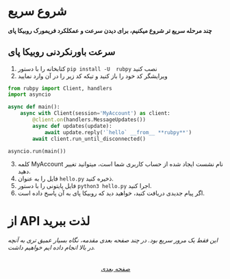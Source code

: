 # شروع سریع
#### چند مرحله سریع تر شروع میکنیم، برای دیدن سرعت و عمکلکرد فریمورک روبیکا پای


## سرعت باورنکردنی روبیکا پای

1. کتابخانه را با دستور ```pip install -U  rubpy``` نصب کنید
2. ویرایشگر کد خود را باز کنید و تیکه کد زیر را در آن وارد نمایید
```python
from rubpy import Client, handlers
import asyncio

async def main():
    async with Client(session='MyAccount') as client:
        @client.on(handlers.MessageUpdates())
        async def updates(update):
            await update.reply('`hello` __from__ **rubpy**')
        await client.run_until_disconnected()

asyncio.run(main())
```
3. کلمه MyAccount نام نشست ایجاد شده از حساب کاربری شما است، میتوانید تغییر دهید.
4. فایل را به عنوان ```hello.py``` ذخیره کنید.
5. فایل پایتونی را با دستور ```python3 hello.py``` اجرا کنید.
6. اگر پیام جدیدی دریافت کنید، خواهید دید که روبیکا پای به آن پاسخ داده است.

# از API لذت ببرید
###### این فقط یک مرور سریع بود. در چند صفحه بعدی مقدمه، نگاه بسیار عمیق تری به آنچه در بالا انجام داده ایم خواهیم داشت.

<p align="center">
    <a href="https://github.com/shayanheidari01/rubika/blob/master/docs/Install-Guide.md">
        صفحه بعدی
    </a>
</p>
